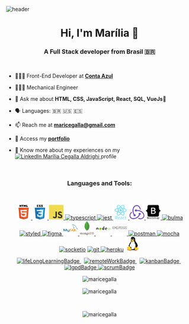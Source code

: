 ![header](https://user-images.githubusercontent.com/76533793/175286570-d10329c4-079f-4ce5-92eb-50a5081580ef.png)
<h1 align="center">Hi, I'm Marília 🙋</h1>
<h3 align="center">A Full Stack developer from Brasil 🇧🇷</h3>
<br>

- 👩🏻‍💻 Front-End Developer at [**Conta Azul**](https://contaazul.com/)

- 👩🏻‍🔧 Mechanical Engineer

- 💬 Ask me about **HTML, CSS, JavaScript, React, SQL, VueJs💚**

- 🗣️ Languages: 🇧🇷 🇺🇸 🇪🇸

- 📫 Reach me at **maricegalla@gmail.com**

- 📖 Access my [**portfolio**](https://maricegalla.github.io/portfolio/)

- 📄 Know more about my experiences on my  <a href="https://www.linkedin.com/in/marilia-aldrighi/" target="_blank"> <img src="https://raw.githubusercontent.com/rahuldkjain/github-profile-readme-generator/master/src/images/icons/Social/linked-in-alt.svg" alt="LinkedIn Marília Cegalla Aldrighi" width="20" height="20"/> </a>  profile

<br>
<h3 align="center">Languages and Tools:</h3>
<br>

<p align="center", background-color="white"> 
<a href="https://www.w3.org/html/" target="_blank"> <img src="https://raw.githubusercontent.com/devicons/devicon/master/icons/html5/html5-original-wordmark.svg" alt="html5" width="40" height="40"/> </a>
 <a href="https://www.w3schools.com/css/" target="_blank"> <img src="https://raw.githubusercontent.com/devicons/devicon/master/icons/css3/css3-original-wordmark.svg" alt="css3" width="40" height="40"/> </a>
 <a href="https://www.javascript.com/" target="_blank"> <img src="https://raw.githubusercontent.com/devicons/devicon/master/icons/javascript/javascript-original.svg" alt="javascript" width="40" height="40"/> </a>
<a href="https://www.typescriptlang.org/" target="_blank"> <img src="https://cdn.jsdelivr.net/gh/devicons/devicon/icons/typescript/typescript-original.svg" alt="typescript" width="40" height="40"/> </a>
<a href="https://jestjs.io" target="_blank"> <img src="https://www.vectorlogo.zone/logos/jestjsio/jestjsio-icon.svg" alt="jest" width="40" height="40"/> </a>
<a href="https://reactjs.org/" target="_blank"> <img src="https://raw.githubusercontent.com/devicons/devicon/master/icons/react/react-original-wordmark.svg" alt="react" width="40" height="40"/> </a>
<a href="https://redux.js.org" target="_blank"> <img src="https://raw.githubusercontent.com/devicons/devicon/master/icons/redux/redux-original.svg" alt="redux" width="40" height="40"/> </a>
 <a href="https://getbootstrap.com" target="_blank"> <img src="https://raw.githubusercontent.com/devicons/devicon/master/icons/bootstrap/bootstrap-plain-wordmark.svg" alt="bootstrap" width="40" height="40"/> </a>
<a href="https://bulma.io/" target="_blank"> <img src="https://raw.githubusercontent.com/gilbarbara/logos/804dc257b59e144eaca5bc6ffd16949752c6f789/logos/bulma.svg" alt="bulma" width="40" height="40"/> </a>
<a href="https://styled-components.com/" target="_blank"> <img src="https://styled-components.com/logo.png" alt="styled" width="40" height="40"/> </a>
<a href="https://www.figma.com/" target="_blank"> <img src="https://www.vectorlogo.zone/logos/figma/figma-icon.svg" alt="figma" width="40" height="40"/> </a>
<a href="https://www.mysql.com/" target="_blank"> <img src="https://raw.githubusercontent.com/devicons/devicon/master/icons/mysql/mysql-original-wordmark.svg" alt="mysql" width="40" height="40"/> </a>
<a href="https://www.mongodb.com/" target="_blank"> <img src="https://raw.githubusercontent.com/devicons/devicon/master/icons/mongodb/mongodb-original-wordmark.svg" alt="mongodb" width="40" height="40"/> </a>
<a href="https://nodejs.org" target="_blank"> <img src="https://raw.githubusercontent.com/devicons/devicon/master/icons/nodejs/nodejs-original-wordmark.svg" alt="nodejs" width="40" height="40"/> </a>
<a href="https://expressjs.com" target="_blank"> <img src="https://raw.githubusercontent.com/devicons/devicon/master/icons/express/express-original-wordmark.svg" alt="express" width="40" height="40"/> </a>
<a href="https://postman.com" target="_blank"> <img src="https://www.vectorlogo.zone/logos/getpostman/getpostman-icon.svg" alt="postman" width="40" height="40"/> </a>
<a href="https://mochajs.org" target="_blank"> <img src="https://www.vectorlogo.zone/logos/mochajs/mochajs-icon.svg" alt="mocha" width="40" height="40"/> </a>
<a href="https://socket.io/" target="_blank"><img src="https://cdn.jsdelivr.net/gh/devicons/devicon/icons/socketio/socketio-original.svg" alt="socketio" width="40" height="40"/></a>
<a href="https://git-scm.com/" target="_blank"> <img src="https://www.vectorlogo.zone/logos/git-scm/git-scm-icon.svg" alt="git" width="40" height="40"/> </a>
<a href="https://www.heroku.com/" target="_blank"><img src="https://cdn.jsdelivr.net/gh/devicons/devicon/icons/heroku/heroku-plain-wordmark.svg" alt="heroku" width="40" height="40"/></a>
<a href="https://www.linux.org/" target="_blank"> <img src="https://raw.githubusercontent.com/devicons/devicon/master/icons/linux/linux-original.svg" alt="linux" width="40" height="40"/> </a>
</p>

<p align="center">
 <a href="https://www.credly.com/badges/5a800fe9-530a-4b3c-800b-75afb9213685/public_url" target="_blank"> <img src="https://user-images.githubusercontent.com/76533793/153725989-41693e18-cd88-4543-821e-a0e455d6f053.png" width="100" height="100" alt="lifeLongLearningBadge" /> </a>
 &nbsp
 <a href="https://www.credly.com/badges/21fa3506-2a80-4564-9b9b-6de6a3d38d3f/public_url" target="_blank"> <img src="https://user-images.githubusercontent.com/76533793/144897961-27cf6d56-bd97-4ae5-93cf-ff7f3e940a49.png" width="100" height="100" alt="remoteWorkBadge" /> </a>
 &nbsp
 <a href="https://www.credly.com/badges/1ced2ed4-b681-46bf-bdca-60898b654ed6/public_url" target="_blank"> <img src="https://user-images.githubusercontent.com/76533793/144898869-f88f1b42-0466-40d7-a4c1-1af19c5d86a7.png" width="100" height="100" alt="kanbanBadge" /> </a>
  &nbsp
 <a href="https://www.credly.com/badges/883afaf2-a070-4005-878e-c2ea3e98f820/public_url" target="_blank"> <img src="https://user-images.githubusercontent.com/76533793/153728490-e5469c2a-7415-42a4-9875-b84e125966eb.png" width="100" height="100" alt="lgpdBadge" /> </a>
  <a href="https://www.credly.com/badges/aec3f3bd-5080-4c1e-b417-b4c541f7f328/public_url" target="_blank"> <img src="https://i.ibb.co/SQC54Rk/scrum-foundation-professional-certificate-sfpc-1.png" width="100" height="100" alt="scrumBadge" /> </a>
</p>

<p align="center"><img align="center" src="https://github-readme-stats.vercel.app/api/top-langs?username=maricegalla&theme=blueberry&show_icons=true&locale=en&layout=compact&bg_color=ffffff00&hide_border=true" alt="maricegalla" /></p>

<p align="center"><img align="center" src="https://github-readme-streak-stats.herokuapp.com/?user=maricegalla&theme=blueberry&hide_border=true&background=ffffff00" alt="maricegalla" /></p>
<br>
<p align="center"> <img src="https://komarev.com/ghpvc/?username=maricegalla&label=Profile%20views&color=0e75b6&style=flat" alt="maricegalla" /> </p>

